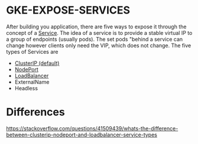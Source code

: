 # GKE-EXPOSE-SERVICES

After building you application, there are five ways to expose it through the concept of a [Service](https://kubernetes.io/docs/concepts/services-networking/service/). The idea of a service is to provide a stable virtual IP to a group of endpoints (usually pods). The set pods "behind a service can change however clients only need the VIP, which does not change.
The five types of Services are

- [ClusterIP (default)](https://github.com/DanyLan/GKE-EXPOSE-SERVICES/blob/master/ClusterIP.md)
- [NodePort](https://github.com/DanyLan/GKE-EXPOSE-SERVICES/blob/master/NodePort.md)
- [LoadBalancer](https://github.com/DanyLan/GKE-EXPOSE-SERVICES/blob/master/LoadBalancer.md)
- ExternalName
- Headless

# Differences

https://stackoverflow.com/questions/41509439/whats-the-difference-between-clusterip-nodeport-and-loadbalancer-service-types




